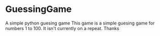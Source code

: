 # GuessingGame
A simple python guesing game
This game is a simple guesing game for numbers 1 to 100. It isn't currently on a repeat. Thanks
